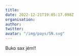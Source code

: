 ```yaml
---
title: 
date: 2022-12-21T19:05:17.098Z
organisation: 
author: 
twitter: 
avatar: "/img/pays/SN.svg"
---
```


Buko sax jém!!